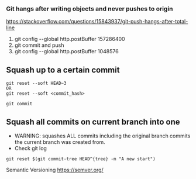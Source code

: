 
### Git hangs after writing objects and never pushes to origin
https://stackoverflow.com/questions/15843937/git-push-hangs-after-total-line

1. git config --global http.postBuffer 157286400
2. git commit and push
3. git config --global http.postBuffer 1048576


## Squash up to a certain commit 
```
git reset --soft HEAD~3
OR
git reset --soft <commit_hash>

git commit
```
## Squash all commits on current branch into one
- WARNING: squashes ALL commits including the original branch commits the current branch was created from.
- Check git log 
```
git reset $(git commit-tree HEAD^{tree} -m "A new start")
```


Semantic Versioning
https://semver.org/